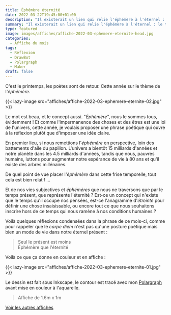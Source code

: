 ```yaml
---
title: Éphémère éternité
date: 2022-03-22T19:45:00+01:00
description: "Il existerait un lien qui relie l'éphémère à l'éternel : le temps présent ?"
summary: "Il existerait un lien qui relie l'éphémère à l'éternel : le temps présent ?"
type: featured
image: images/affiches/affiche-2022-03-ephemere-eternite-head.jpg
categories:
  - Affiche du mois
tags:
  - Réflexion
  - DrawBot
  - Polargraph
  - Maker
draft: false
---
```



C'est le printemps, les poètes sont de retour. Cette année sur le thème de l'*éphémère*. 

{{< lazy-image src="affiches/affiche-2022-03-ephemere-eternite-02.jpg" >}} 

Le mot est beau, et le concept aussi. "*Éphémère*", nous le sommes tous, évidemment ! Et 
comme l'impermanence des choses et des êtres est une loi de l'univers, cette année, 
je voulais proposer une phrase poétique qui ouvre à la réflexion plutôt que d'imposer une 
idée claire.

En premier lieu, si nous remettions l'*éphémère* en perspective, loin des battements d'aile 
du papillon. L'univers a bientôt 15 milliards d'années et notre planète dans les 4.5 milliards d'années, 
tandis que nous, pauvres humains, luttons pour augmenter notre espérance de vie à 80 ans et qu'il existe des arbres millénaires. 

De quel point de vue placer l'*éphémère* dans cette frise temporelle, tout cela est bien relatif ...

Et de nos vies subjectives et *éphémères* que nous ne traversons que par le temps présent, que représente
l'éternité ? Est-ce un concept qui n'existe que le temps qu'il occupe nos pensées, est-ce l'anagramme d'*étreinte* 
pour définir une chose insaisissable, ou encore tout ce que nous souhaitons inscrire hors de ce temps qui nous 
ramène à nos conditions humaines ?

Voilà quelques réflexions condensées dans la phrase de ce mois-ci, comme pour rappeler que 
le *carpe diem* n'est pas qu'une posture poétique mais bien un mode de vie dans 
notre éternel présent :

> Seul le présent est moins  
> Éphémère que l'éternité

Voilà ce que ça donne en couleur et en affiche : 

{{< lazy-image src="affiches/affiche-2022-03-ephemere-eternite-01.jpg" >}} 

Le dessin est fait sous Inkscape, le contour est tracé avec mon [Polargraph](../drawbot-polargraph) 
avant mise en couleur à l'aquarelle. 

> Affiche de 1.6m x 1m

[Voir les autres affiches](/categories/affiche-du-mois)
